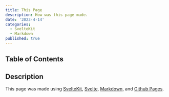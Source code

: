 ```yaml
---
title: This Page
description: How was this page made.
date: '2023-4-14'
categories:
  - SvelteKit
  - Markdown
published: true
---
```


<script>
import  SelectTheme from '$lib/components/select_theme.svelte';
</script>

<SelectTheme/>

## Table of Contents

## Description

This page was made using [SvelteKit](https://kit.svelte.dev/), [Svelte](https://svelte.dev/), [Markdown](https://www.markdownguide.org/), and [Github Pages](https://pages.github.com/).
